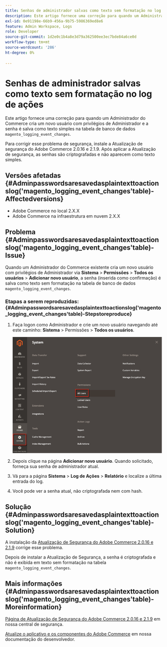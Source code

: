 ```yaml
---
title: Senhas de administrador salvas como texto sem formatação no log de ações
description: Este artigo fornece uma correção para quando um Administrador do Commerce cria um novo usuário com privilégios de Administrador e a senha é salva como texto sem formatação na tabela de banco de dados "magento_logging_event_changes".
exl-id: 0e91198e-66b9-456a-9b75-5986369ed8e6
feature: Admin Workspace, Logs
role: Developer
source-git-commit: 1d2e0c1b4a8e3d79a362500ee3ec7bde84a6ce0d
workflow-type: tm+mt
source-wordcount: '286'
ht-degree: 0%

---
```


# Senhas de administrador salvas como texto sem formatação no log de ações

Este artigo fornece uma correção para quando um Administrador do Commerce cria um novo usuário com privilégios de Administrador e a senha é salva como texto simples na tabela de banco de dados `magento_logging_event_changes`.

Para corrigir esse problema de segurança, instale a Atualização de segurança do Adobe Commerce 2.0.16 e 2.1.9. Após aplicar a Atualização de segurança, as senhas são criptografadas e não aparecem como texto simples.

## Versões afetadas {#Adminpasswordsaresavedasplaintexttoactionslog('magento_logging_event_changes'table)-Affectedversions}

* Adobe Commerce no local 2.X.X
* Adobe Commerce na infraestrutura em nuvem 2.X.X

## Problema {#Adminpasswordsaresavedasplaintexttoactionslog('magento_logging_event_changes'table)-Issue}

Quando um Administrador do Commerce existente cria um novo usuário com privilégios de Administrador via **Sistema** > **Permissões** > **Todos os usuários** > **Adicionar novo usuário**, a senha (inserida como confirmação) é salva como texto sem formatação na tabela de banco de dados `magento_logging_event_changes`.

### Etapas a serem reproduzidas: {#Adminpasswordsaresavedasplaintexttoactionslog('magento_logging_event_changes'table)-Stepstoreproduce}

1. Faça logon como Administrador e crie um novo usuário navegando até este caminho: **Sistema** > Permissões > **Todos os usuários**.

   ![add_user_magento_2.4.1.png](assets/add_user_magento_2.4.1.png)

1. Depois clique na página **Adicionar novo usuário**. Quando solicitado, forneça sua senha de administrador atual.
1. Vá para a página **Sistema** > **Log de Ações** > **Relatório** e localize a última entrada do log.
1. Você pode ver a senha atual, não criptografada nem com hash.

## Solução {#Adminpasswordsaresavedasplaintexttoactionslog('magento_logging_event_changes'table)-Solution}

A instalação da [Atualização de Segurança do Adobe Commerce 2.0.16 e 2.1.9](https://magento.com/security/patches/magento-2016-and-219-security-update) corrige esse problema.

Depois de instalar a Atualização de Segurança, a senha é criptografada e não é exibida em texto sem formatação na tabela `magento_logging_event_changes`.

## Mais informações {#Adminpasswordsaresavedasplaintexttoactionslog('magento_logging_event_changes'table)-Moreinformation}

[Página de Atualização de Segurança do Adobe Commerce 2.0.16 e 2.1.9](https://magento.com/security/patches/magento-2016-and-219-security-update) em nossa central de segurança.

[Atualize o aplicativo e os componentes do Adobe Commerce](https://experienceleague.adobe.com/docs/commerce-operations/upgrade-guide/overview.html) em nossa documentação do desenvolvedor.

